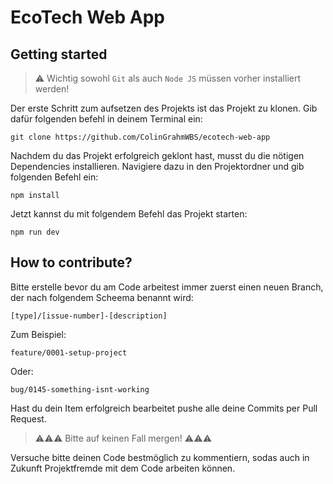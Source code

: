 # EcoTech Web App

## Getting started

> ⚠️ Wichtig sowohl `Git` als auch `Node JS` müssen vorher installiert werden!

Der erste Schritt zum aufsetzen des Projekts ist das Projekt zu klonen. Gib dafür folgenden befehl in deinem Terminal ein:

```batch
git clone https://github.com/ColinGrahmWBS/ecotech-web-app
```

Nachdem du das Projekt erfolgreich geklont hast, musst du die nötigen Dependencies installieren. Navigiere dazu in den Projektordner und gib folgenden Befehl ein:

```node
npm install
```

Jetzt kannst du mit folgendem Befehl das Projekt starten:

```node
npm run dev
```

## How to contribute?

Bitte erstelle bevor du am Code arbeitest immer zuerst einen neuen Branch, der nach folgendem Scheema benannt wird:

```
[type]/[issue-number]-[description]
```

Zum Beispiel:

```
feature/0001-setup-project
```

Oder:

```
bug/0145-something-isnt-working
```

Hast du dein Item erfolgreich bearbeitet pushe alle deine Commits per Pull Request.

> ⚠️⚠️⚠️ Bitte auf keinen Fall mergen! ⚠️⚠️⚠️

Versuche bitte deinen Code bestmöglich zu kommentiern, sodas auch in Zukunft Projektfremde mit dem Code arbeiten können.
